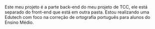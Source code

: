 Este meu projeto é a parte back-end do meu projeto de TCC, ele está separado do front-end que está em outra pasta. Estou realizando uma Edutech com foco na correção de ortografia português para alunos do Ensino Médio.
